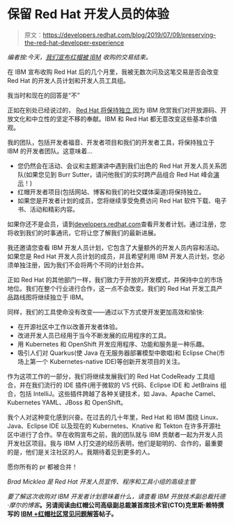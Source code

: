 # 保留 Red Hat 开发人员的体验

> 原文：<https://developers.redhat.com/blog/2019/07/09/preserving-the-red-hat-developer-experience>

*编者按:今天，[我们宣布红帽被 IBM](https://www.redhat.com/en/about/press-releases/ibm-closes-landmark-acquisition-red-hat-34-billion-defines-open-hybrid-cloud-future) 收购的交易结束。*

在 IBM 宣布收购 Red Hat 后的几个月里，我被无数次问及这笔交易是否会改变 Red Hat 的开发人员计划和开发人员工具组。

我当时和现在的回答是“不”

正如在别处已经说过的， [Red Hat 将保持独立](https://www.redhat.com/en/blog/jim-whitehurst-email-red-hatters-red-hat-ibm-acquisition-closing),因为 IBM 欣赏我们对开放源码、开放文化和中立性的坚定不移的奉献。IBM 和 Red Hat 都无意改变这些基本价值观。

我的团队，包括开发者福音、开发者项目和我们的开发者工具，将保持独立于 IBM 的开发者团队。这意味着…

*   您仍然会在活动、会议和主题演讲中遇到我们出色的 Red Hat 开发人员关系团队(如果您见到 Burr Sutter，请问他我们的实时跨产品组合 Red Hat 峰会[演示](https://youtu.be/FUu4kMc0PL8?t=5781)！)
*   红帽开发者项目(包括网站、博客和我们的社交媒体渠道)将保持独立。
*   如果您是开发者计划的成员，您将继续享受免费访问 Red Hat 软件下载、电子书、活动和精彩内容。

如果你还不是会员，请到[developers.redhat.com](http://developers.redhat.com)查看开发者计划。通过注册，您将收到我们的时事通讯，它将让您了解我们的最新进展。

我还邀请您查看 IBM 开发人员计划，它包含了大量额外的开发人员内容和活动。如果您是 Red Hat 开发人员计划的成员，并且希望利用 IBM 开发人员计划，您必须单独注册，因为我们不会将两个不同的计划合并。

正如 Red Hat 的其他部门一样，我们致力于开放的开发模式，并保持中立的市场地位。我们在整个行业进行合作，这一点不会改变。我们的 Red Hat 开发工具产品路线图将继续独立于 IBM。

同样，我们的工具使命没有改变——通过以下方式使开发更加高效和愉快:

*   在开源社区中工作以改善开发者体验。
*   改进开发人员已经用于当今不断发展的应用程序的工具。
*   用 Kubernetes 和 OpenShift 开发应用程序、功能和服务是一种乐趣。
*   吸引人们对 Quarkus(使 Java 在无服务器部署模型中歌唱)和 Eclipse Che(市场上第一个 Kubernetes-native IDE)等创新开发项目的关注。

作为这项工作的一部分，我们将继续发展我们的 Red Hat CodeReady 工具组合，并在我们流行的 IDE 插件(用于微软的 VS 代码、Eclipse IDE 和 JetBrains 组合，包括 IntelliJ。这些插件跨越了各种关键技术，如 Java、Apache Camel、Kubernetes YAML、JBoss 和 OpenShift。

我个人对这种变化感到兴奋。在过去的几十年里，Red Hat 和 IBM 围绕 Linux、Java、Eclipse IDE 以及现在的 Kubernetes、Knative 和 Tekton 在许多开源社区中进行了合作。早在收购宣布之前，我的团队就与 IBM 贡献者一起为开发人员开发社区项目。我与 IBM 人打交道的经历表明，他们是聪明的、合作的，最重要的是，他们是关注社区的人。我期待着见到更多的人。

愿你所有的 pr 都被合并！

*Brad Micklea 是 Red Hat 开发人员宣传、程序和工具小组的高级主管*

*要了解这次收购对 IBM 开发者计划意味着什么，请查看 IBM 开放技术副总裁托德·摩尔的博客*[](https://developer.ibm.com/open/redhat-ibm-open)**。另请阅读由红帽公司高级副总裁兼首席技术官(CTO)克里斯·赖特撰写的 [IBM +红帽社区常见问题解答](https://community.redhat.com/blog/2019/07/faq-for-communities/)帖子。**